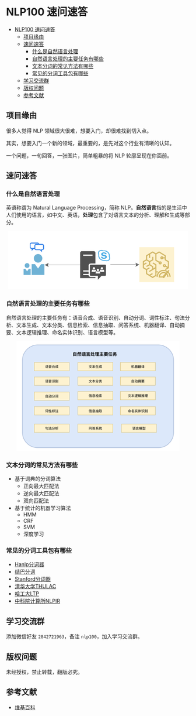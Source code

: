 # NLP100 速问速答

   * [NLP100 速问速答](#nlp100-速问速答)
      * [项目缘由](#项目缘由)
      * [速问速答](#速问速答)
         * [什么是自然语言处理](#什么是自然语言处理)
         * [自然语言处理的主要任务有哪些](#自然语言处理的主要任务有哪些)
         * [文本分词的常见方法有哪些](#文本分词的常见方法有哪些)
         * [常见的分词工具包有哪些](#常见的分词工具包有哪些)
      * [学习交流群](#学习交流群)
      * [版权问题](#版权问题)
      * [参考文献](#参考文献)

## 项目缘由

很多人觉得 NLP 领域很大很难，想要入门，却很难找到切入点。

其实，想要入门一个新的领域，最重要的，是先对这个行业有清晰的认知。

一个问题，一句回答，一张图片，简单粗暴的将 NLP 轮廓呈现在你面前。

## 速问速答

### 什么是自然语言处理

英语称谓为 Natural Language Processing，简称 NLP。**自然语言**指的是生活中人们使用的语言，如中文、英语，**处理**包含了对语言文本的分析、理解和生成等部分。

<div align="center"><img src="images/001.png" height="160"></div>

### 自然语言处理的主要任务有哪些

自然语言处理的主要任务有：语音合成、语音识别、自动分词、词性标注、句法分析、文本生成、文本分类、信息检索、信息抽取、问答系统、机器翻译、自动摘要、文本逻辑推理、命名实体识别、语言模型等。

<div align="center"><img src="images/002.png" height="300"></div>

### 文本分词的常见方法有哪些

- 基于词典的分词算法
    - 正向最大匹配法
    - 逆向最大匹配法
    - 双向匹配法
- 基于统计的机器学习算法
    - HMM 
    - CRF 
    - SVM
    - 深度学习

### 常见的分词工具包有哪些

- [Hanlp分词器](https://github.com/hankcs/HanLP)
- [结巴分词](https://github.com/yanyiwu/cppjieba)
- [Stanford分词器](https://nlp.stanford.edu/software/segmenter.shtml)
- [清华大学THULAC](https://github.com/thunlp/THULAC)
- [哈工大LTP](https://github.com/thunlp/THULAC)
- [中科院计算所NLPIR](http://ictclas.nlpir.org/nlpir/)



## 学习交流群

添加微信好友 `2842721963`，备注 `nlp100`，加入学习交流群。

## 版权问题

未经授权，禁止转载，翻版必究。


## 参考文献

- [维基百科](https://zh.wikipedia.org/wiki/%E8%87%AA%E7%84%B6%E8%AF%AD%E8%A8%80%E5%A4%84%E7%90%86)